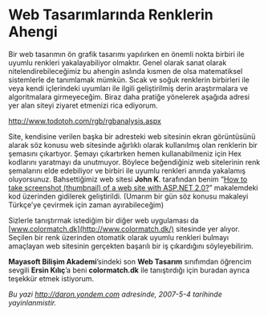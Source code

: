 # Web Tasarımlarında Renklerin Ahengi
Bir web tasarımın ön grafik tasarımı yapılırken en önemli nokta birbiri
ile uyumlu renkleri yakalayabiliyor olmaktır. Genel olarak sanat olarak
nitelendirebileceğimiz bu ahengin aslında kısmen de olsa matematiksel
sistemlerle de tanımlamak mümkün. Sıcak ve soğuk renklerin birbirleri
ile veya kendi içlerindeki uyumları ile ilgili geliştirilmiş derin
araştırmalara ve algoritmalara girmeyeceğim. Biraz daha pratiğe
yönelerek aşağıda adresi yer alan siteyi ziyaret etmenizi rica ediyorum.

<http://www.todotoh.com/rgb/rgbanalysis.aspx>

Site, kendisine verilen başka bir adresteki web sitesinin ekran
görüntüsünü alarak söz konusu web sitesinde ağırlıklı olarak kullanılmış
olan renklerin bir şemasını çıkartıyor. Şemayı çıkartırken hemen
kullanabilmeniz için Hex kodlarını yaratmayı da unutmuyor. Böylece
beğendiğiniz web sitelerinin renk şemalarını elde edebiliyor ve birbiri
ile uyumlu renkleri anında yakalamış oluyorsunuz. Bahsettiğimiz web
sitesi **John K**. tarafından benim “[How to take screenshot (thumbnail)
of a web site with ASP.NET
2.0?](http://daron.yondem.com/en/post/ebff529c-3bd8-446d-80fd-58463cfc44fd)”
makalemdeki kod üzerinden gidilerek geliştirildi. (Umarım bir gün söz
konusu makaleyi Türkçe’ye çevirmek için zaman ayırabileceğim)

Sizlerle tanıştırmak istediğim bir diğer web uygulaması da
[www.colormatch.dk](http://www.colormatch.dk/) sitesinde yer alıyor.
Seçilen bir renk üzerinden otomatik olarak uyumlu renkleri bulmayı
amaçlayan web sitesinin gerçekten başarılı bir iş çıkardığını
söyleyebilirim.

**Mayasoft Bilişim Akademi**’sindeki son **Web Tasarım** sınıfımdan
öğrencim sevgili **Ersin Kılıç**’a beni **colormatch.dk** ile
tanıştırdığı için buradan ayrıca teşekkür etmek istiyorum.



*Bu yazi http://daron.yondem.com adresinde, 2007-5-4 tarihinde yayinlanmistir.*
